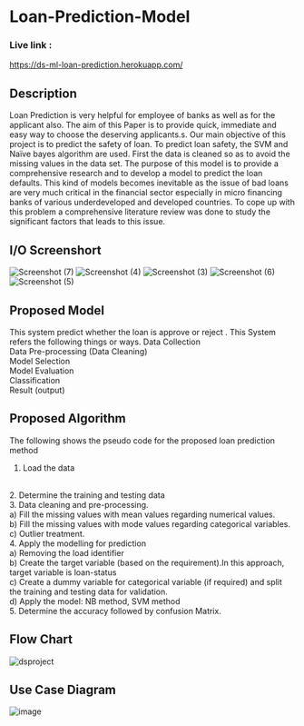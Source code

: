 # Loan-Prediction-Model
### Live link :
https://ds-ml-loan-prediction.herokuapp.com/

## Description
Loan Prediction is very helpful for employee of banks as well as for the applicant also. The aim of this Paper is to provide quick, immediate and easy way to choose the deserving applicants.s. Our main objective of this project is to predict the safety of loan. To predict loan safety, the SVM and Naïve bayes algorithm are used. First the data is cleaned so as to avoid the missing values in the data set.
The purpose of this model is to provide a comprehensive research and to develop a model to predict the loan defaults. This kind of models becomes inevitable as the issue of bad loans are very much critical in the financial sector especially in micro financing banks of various underdeveloped and developed countries. To cope up with this problem a comprehensive literature review was done to study the significant factors that leads to this issue. 

## I/O Screenshort
![Screenshot (7)](https://user-images.githubusercontent.com/91031609/142771460-c9b005b9-98e3-4f50-8d7c-624bbdcf360c.png)
![Screenshot (4)](https://user-images.githubusercontent.com/91031609/142771546-c92b23d3-d22b-48e4-bbf9-4e9e1b84c9ea.png)
![Screenshot (3)](https://user-images.githubusercontent.com/91031609/142771559-0edce771-a9ae-4fa7-9340-48b6efa17c79.png)
![Screenshot (6)](https://user-images.githubusercontent.com/91031609/142771566-6ce85264-c911-48c8-88cd-4071709f609d.png)
![Screenshot (5)](https://user-images.githubusercontent.com/91031609/142771570-e6a5b441-2074-49c4-882c-055448a19704.png)

## Proposed Model
This system predict whether the loan is approve or reject . This System refers the following things or ways.
Data Collection
<br>
Data Pre-processing (Data Cleaning)
<br>
Model Selection
<br>
Model Evaluation
<br>
Classification
<br>
Result (output)

## Proposed Algorithm
The following shows the pseudo code for the proposed loan prediction method
1. Load the data
<br>
2. Determine the training and testing data
<br>
3. Data cleaning and pre-processing.
<br>
a) Fill the missing values with mean values regarding numerical values.
<br>
b) Fill the missing values with mode values regarding categorical variables.
<br>
c) Outlier treatment.
<br>
4. Apply the modelling for prediction
<br>
a) Removing the load identifier
<br>
b) Create the target variable (based on the requirement).In this approach, target variable is loan-status
<br>
c) Create a dummy variable for categorical variable (if required) and split the training and testing data for validation.
<br>
d) Apply the model: NB method, SVM method
<br>
5. Determine the accuracy followed by confusion Matrix.

## Flow Chart
![dsproject](https://user-images.githubusercontent.com/91031609/142772221-61768df9-108d-423d-95e0-38745a612cb0.PNG)

## Use Case Diagram
![image](https://user-images.githubusercontent.com/91031609/142772777-559d0c51-fc2c-4ddf-b521-59c4ae037b71.png)


